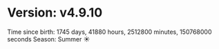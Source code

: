 # Version: v4.9.10
Time since birth: 1745 days, 41880 hours, 2512800 minutes, 150768000 seconds
Season: Summer ☀️
